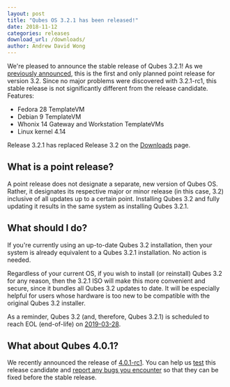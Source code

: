 ```yaml
---
layout: post
title: "Qubes OS 3.2.1 has been released!"
date: 2018-11-12
categories: releases
download_url: /downloads/
author: Andrew David Wong
---
```


We're pleased to announce the stable release of Qubes 3.2.1! As we [previously
announced][3.2.1-rc1], this is the first and only planned point release for
version 3.2. Since no major problems were discovered with 3.2.1-rc1, this stable
release is not significantly different from the release candidate. Features:

- Fedora 28 TemplateVM
- Debian 9 TemplateVM
- Whonix 14 Gateway and Workstation TemplateVMs
- Linux kernel 4.14

Release 3.2.1 has replaced Release 3.2 on the [Downloads] page.


What is a point release?
------------------------

A point release does not designate a separate, new version of Qubes OS.
Rather, it designates its respective major or minor release (in this
case, 3.2) inclusive of all updates up to a certain point. Installing
Qubes 3.2 and fully updating it results in the same system as installing
Qubes 3.2.1.


What should I do?
-----------------

If you're currently using an up-to-date Qubes 3.2 installation, then
your system is already equivalent to a Qubes 3.2.1 installation. No
action is needed.

Regardless of your current OS, if you wish to install (or reinstall)
Qubes 3.2 for any reason, then the 3.2.1 ISO will make this more
convenient and secure, since it bundles all Qubes 3.2 updates to date.
It will be especially helpful for users whose hardware is too new to be
compatible with the original Qubes 3.2 installer.

As a reminder, Qubes 3.2 (and, therefore, Qubes 3.2.1) is scheduled to
reach EOL (end-of-life) on [2019-03-28].


What about Qubes 4.0.1?
-----------------------

We recently announced the release of [4.0.1-rc1]. You can help us [test] this
release candidate and [report any bugs you encounter] so that they can be fixed
before the stable release.


[3.2.1-rc1]: /news/2018/10/05/qubes-321-rc1/
[Downloads]: /downloads/
[2019-03-28]: /doc/supported-releases/#qubes-os
[4.0.1-rc1]: /news/2018/11/05/qubes-401-rc1/
[test]: /doc/testing/
[report any bugs you encounter]: /doc/issue-tracking/
